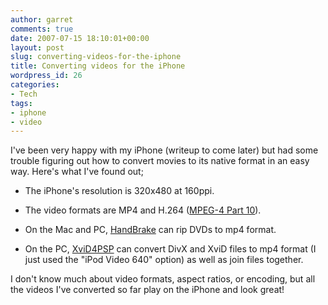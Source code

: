 ```yaml
---
author: garret
comments: true
date: 2007-07-15 18:10:01+00:00
layout: post
slug: converting-videos-for-the-iphone
title: Converting videos for the iPhone
wordpress_id: 26
categories:
- Tech
tags:
- iphone
- video
---
```


I've been very happy with my iPhone (writeup to come later) but had some trouble figuring out how to convert movies to its native format in an easy way. Here's what I've found out;



	
  * The iPhone's resolution is 320x480 at 160ppi.

	
  * The video formats are MP4 and H.264 ([MPEG-4 Part 10](http://en.wikipedia.org/wiki/H.264/MPEG-4_AVC)).

	
  * On the Mac and PC, [HandBrake](http://handbrake.m0k.org/) can rip DVDs to mp4 format.

	
  * On the PC, [XviD4PSP](http://www.winnydows.com/xvid4psp.html) can convert DivX and XviD files to mp4 format (I just used the "iPod Video 640" option) as well as join files together.


I don't know much about video formats, aspect ratios, or encoding, but all the videos I've converted so far play on the iPhone and look great!
